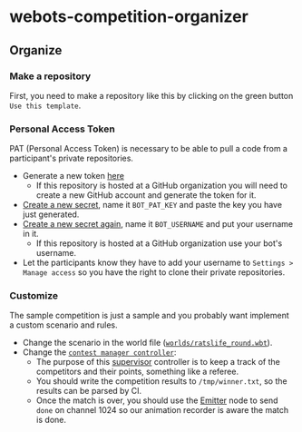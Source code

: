 # webots-competition-organizer

## Organize

### Make a repository
First, you need to make a repository like this by clicking on the green button `Use this template`.

### Personal Access Token

PAT (Personal Access Token) is necessary to be able to pull a code from a participant's private repositories.

- Generate a new token [here](https://github.com/settings/tokens)
  - If this repository is hosted at a GitHub organization you will need to create a new GitHub account and generate the token for it.
- [Create a new secret](https://docs.github.com/en/free-pro-team@latest/actions/reference/encrypted-secrets#creating-encrypted-secrets-for-a-repository), name it `BOT_PAT_KEY` and paste the key you have just generated.
- [Create a new secret again](https://docs.github.com/en/free-pro-team@latest/actions/reference/encrypted-secrets#creating-encrypted-secrets-for-a-repository), name it `BOT_USERNAME` and put your username in it.
  - If this repository is hosted at a GitHub organization use your bot's username.
- Let the participants know they have to add your username to `Settings > Manage access` so you have the right to clone their private repositories.

### Customize
The sample competition is just a sample and you probably want implement a custom scenario and rules.

- Change the scenario in the world file ([`worlds/ratslife_round.wbt`](worlds/ratslife_round.wbt)).
- Change the [`contest manager controller`](controllers/contest_manager):
  - The purpose of this [supervisor](https://www.cyberbotics.com/doc/reference/supervisor) controller is to keep a track of the competitors and their points, something like a referee.
  - You should write the competition results to `/tmp/winner.txt`, so the results can be parsed by CI.
  - Once the match is over, you should use the [Emitter](https://www.cyberbotics.com/doc/reference/emitter) node to send `done` on channel 1024 so our animation recorder is aware the match is done.
